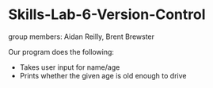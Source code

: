 # Skills-Lab-6-Version-Control
group members: Aidan Reilly, Brent Brewster

Our program does the following:
- Takes user input for name/age
- Prints whether the given age is old enough to drive

